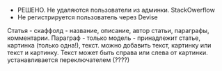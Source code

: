 * РЕШЕНО. Не удаляются пользователи из админки. StackOwerflow
* Не регистрируется пользователь через Devise

Статья - скаффолд - название, описание, автор статьи, параграфы, комментарии.
Параграф - только модель - принадлежит статье, картинка (только одна!), текст. можно добавить текст, картинку или текст и картинку. Текст может быть справа или слева от картинки. устанавливается переключателем (????)
